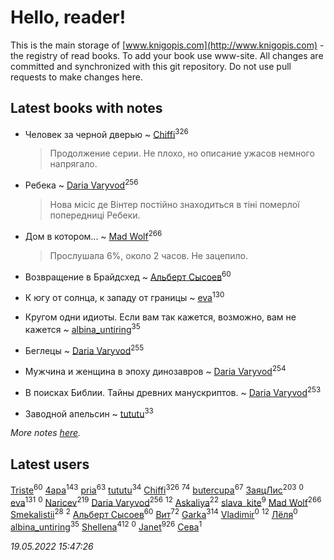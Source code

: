 # Hello, reader!
This is the main storage of [www.knigopis.com](http://www.knigopis.com) - the registry of read books.
To add your book use www-site. All changes are committed and synchronized with this git repository.
Do not use pull requests to make changes here.


## Latest books with notes
* Человек за черной дверью ~ [Chiffi](users/105/105831994080785626680-google)<sup>326</sup>
    > Продолжение серии. Не плохо, но описание ужасов немного напрягало.

* Ребека ~ [Daria Varyvod](users/829/829893410524253-facebook)<sup>256</sup>
    > Нова місіс де Вінтер постійно знаходиться в тіні померлої попередниці Ребеки.

* Дом в котором... ~ [Mad Wolf](users/947/94738840-vkontakte)<sup>266</sup>
    > Прослушала 6%, около 2 часов. Не зацепило.

* Возвращение в Брайдсхед ~ [Альберт Сысоев](users/474/47446642-vkontakte)<sup>60</sup>

* К югу от солнца, к западу от границы ~ [eva](users/111/111656270551033014778-google)<sup>130</sup>

* Кругом одни идиоты. Если вам так кажется, возможно, вам не кажется ~ [albina_untiring](users/257/2579695-vkontakte)<sup>35</sup>

* Беглецы ~ [Daria Varyvod](users/829/829893410524253-facebook)<sup>255</sup>

* Мужчина и женщина в эпоху динозавров ~ [Daria Varyvod](users/829/829893410524253-facebook)<sup>254</sup>

* В поисках Библии. Тайны древних манускриптов. ~ [Daria Varyvod](users/829/829893410524253-facebook)<sup>253</sup>

* Заводной апельсин ~ [tututu](users/135/135685382-vkontakte)<sup>33</sup>


_More notes [here](latest_books_with_notes.md)._


## Latest users
[Triste](users/517/5175580462988229760-mailru)<sup>60</sup> 
[4apa](users/117/117392596378069249667-google)<sup>143</sup> 
[pria](users/128/128917939-vkontakte)<sup>63</sup> 
[tututu](users/135/135685382-vkontakte)<sup>34</sup> 
[Chiffi](users/105/105831994080785626680-google)<sup>326</sup> 
[](users/153/1537586159620888-facebook)<sup>74</sup> 
[butercupa](users/193/193697993-vkontakte)<sup>67</sup> 
[ЗаяцЛис](users/112/112388384595246311466-google)<sup>203</sup> 
[](users/590/590481280-vkontakte)<sup>0</sup> 
[eva](users/111/111656270551033014778-google)<sup>131</sup> 
[](users/108/108468706061728554377-google)<sup>0</sup> 
[Naricev](users/107/107090515204537133928-google)<sup>219</sup> 
[Daria Varyvod](users/829/829893410524253-facebook)<sup>256</sup> 
[](users/296/296323488-yandex)<sup>12</sup> 
[Askaliya](users/326/326783541-vkontakte)<sup>22</sup> 
[slava_kite](users/134/134671934-vkontakte)<sup>9</sup> 
[Mad Wolf](users/947/94738840-vkontakte)<sup>266</sup> 
[Smekalistii](users/864/86487125-vkontakte)<sup>28</sup> 
[](users/105/105823803547377667756-google)<sup>2</sup> 
[Альберт Сысоев](users/474/47446642-vkontakte)<sup>60</sup> 
[Вит](users/300/300273923-vkontakte)<sup>72</sup> 
[Garka](users/115/115753719718250012620-google)<sup>314</sup> 
[Vladimir](users/113/113792115099130726405-google)<sup>0</sup> 
[](users/101/101923253879668330026-google)<sup>12</sup> 
[Лёля](users/116/116548990352210245412-google)<sup>0</sup> 
[albina_untiring](users/257/2579695-vkontakte)<sup>35</sup> 
[Shellena](users/134/13413591548892934957-mailru)<sup>412</sup> 
[](users/112/112360297236443517414-google)<sup>0</sup> 
[Janet](users/108/108113656204404967440-google)<sup>926</sup> 
[Сева](users/107/107315264267680118871-google)<sup>1</sup> 


_19.05.2022 15:47:26_
